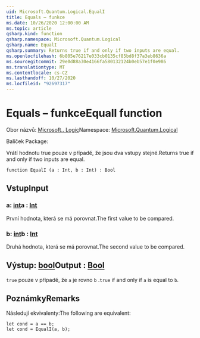 ```yaml
---
uid: Microsoft.Quantum.Logical.EqualI
title: Equals – funkce
ms.date: 10/26/2020 12:00:00 AM
ms.topic: article
qsharp.kind: function
qsharp.namespace: Microsoft.Quantum.Logical
qsharp.name: EqualI
qsharp.summary: Returns true if and only if two inputs are equal.
ms.openlocfilehash: 6b805e76217e033cb0135cf85bd8f37a3eb8636a
ms.sourcegitcommit: 29e0d88a30e4166fa580132124b0eb57e1f0e986
ms.translationtype: MT
ms.contentlocale: cs-CZ
ms.lasthandoff: 10/27/2020
ms.locfileid: "92697317"
---
```

# <a name="equali-function"></a><span data-ttu-id="155fa-102">Equals – funkce</span><span class="sxs-lookup"><span data-stu-id="155fa-102">EqualI function</span></span>

<span data-ttu-id="155fa-103">Obor názvů: [Microsoft.. Logic](xref:Microsoft.Quantum.Logical)</span><span class="sxs-lookup"><span data-stu-id="155fa-103">Namespace: [Microsoft.Quantum.Logical](xref:Microsoft.Quantum.Logical)</span></span>

<span data-ttu-id="155fa-104">Balíček [](https://nuget.org/packages/)</span><span class="sxs-lookup"><span data-stu-id="155fa-104">Package: [](https://nuget.org/packages/)</span></span>


<span data-ttu-id="155fa-105">Vrátí hodnotu true pouze v případě, že jsou dva vstupy stejné.</span><span class="sxs-lookup"><span data-stu-id="155fa-105">Returns true if and only if two inputs are equal.</span></span>

```qsharp
function EqualI (a : Int, b : Int) : Bool
```


## <a name="input"></a><span data-ttu-id="155fa-106">Vstup</span><span class="sxs-lookup"><span data-stu-id="155fa-106">Input</span></span>

### <a name="a--int"></a><span data-ttu-id="155fa-107">a: [int](xref:microsoft.quantum.lang-ref.int)</span><span class="sxs-lookup"><span data-stu-id="155fa-107">a : [Int](xref:microsoft.quantum.lang-ref.int)</span></span>

<span data-ttu-id="155fa-108">První hodnota, která se má porovnat.</span><span class="sxs-lookup"><span data-stu-id="155fa-108">The first value to be compared.</span></span>


### <a name="b--int"></a><span data-ttu-id="155fa-109">b: [int](xref:microsoft.quantum.lang-ref.int)</span><span class="sxs-lookup"><span data-stu-id="155fa-109">b : [Int](xref:microsoft.quantum.lang-ref.int)</span></span>

<span data-ttu-id="155fa-110">Druhá hodnota, která se má porovnat.</span><span class="sxs-lookup"><span data-stu-id="155fa-110">The second value to be compared.</span></span>



## <a name="output--bool"></a><span data-ttu-id="155fa-111">Výstup: [bool](xref:microsoft.quantum.lang-ref.bool)</span><span class="sxs-lookup"><span data-stu-id="155fa-111">Output : [Bool](xref:microsoft.quantum.lang-ref.bool)</span></span>

<span data-ttu-id="155fa-112">`true` pouze v případě, že `a` je rovno `b` .</span><span class="sxs-lookup"><span data-stu-id="155fa-112">`true` if and only if `a` is equal to `b`.</span></span>

## <a name="remarks"></a><span data-ttu-id="155fa-113">Poznámky</span><span class="sxs-lookup"><span data-stu-id="155fa-113">Remarks</span></span>

<span data-ttu-id="155fa-114">Následují ekvivalenty:</span><span class="sxs-lookup"><span data-stu-id="155fa-114">The following are equivalent:</span></span>

```Q#
let cond = a == b;
let cond = EqualI(a, b);
```